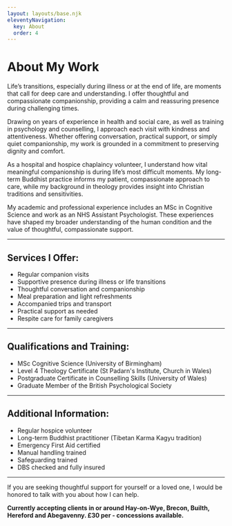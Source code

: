 ```yaml
---
layout: layouts/base.njk
eleventyNavigation:
  key: About
  order: 4
---
```

# About My Work

Life’s transitions, especially during illness or at the end of life, are moments that call for deep care and understanding. I offer thoughtful and compassionate companionship, providing a calm and reassuring presence during challenging times.

Drawing on years of experience in health and social care, as well as training in psychology and counselling, I approach each visit with kindness and attentiveness. Whether offering conversation, practical support, or simply quiet companionship, my work is grounded in a commitment to preserving dignity and comfort.

As a hospital and hospice chaplaincy volunteer, I understand how vital meaningful companionship is during life’s most difficult moments. My long-term Buddhist practice informs my patient, compassionate approach to care, while my background in theology provides insight into Christian traditions and sensitivities.

My academic and professional experience includes an MSc in Cognitive Science and work as an NHS Assistant Psychologist. These experiences have shaped my broader understanding of the human condition and the value of thoughtful, compassionate support.

---

## Services I Offer:
- Regular companion visits  
- Supportive presence during illness or life transitions  
- Thoughtful conversation and companionship  
- Meal preparation and light refreshments  
- Accompanied trips and transport  
- Practical support as needed  
- Respite care for family caregivers  

---

## Qualifications and Training:
- MSc Cognitive Science (University of Birmingham)  
- Level 4 Theology Certificate (St Padarn's Institute, Church in Wales)  
- Postgraduate Certificate in Counselling Skills (University of Wales)  
- Graduate Member of the British Psychological Society  

---

## Additional Information:
- Regular hospice volunteer  
- Long-term Buddhist practitioner (Tibetan Karma Kagyu tradition)  
- Emergency First Aid certified  
- Manual handling trained  
- Safeguarding trained  
- DBS checked and fully insured  

---

If you are seeking thoughtful support for yourself or a loved one, I would be honored to talk with you about how I can help.

**Currently accepting clients in or around Hay-on-Wye, Brecon, Builth, Hereford and Abegavenny. £30 per -  concessions available.**

